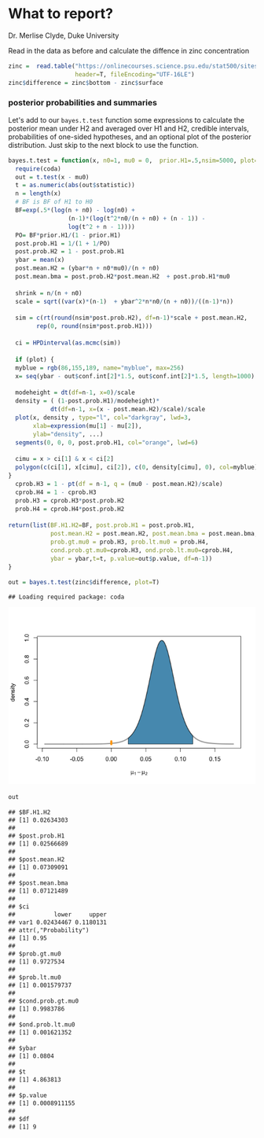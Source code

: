 What to report?
================
Dr. Merlise Clyde, Duke University

Read in the data as before and calculate the diffence in zinc concentration

``` r
zinc =  read.table("https://onlinecourses.science.psu.edu/stat500/sites/onlinecourses.science.psu.edu.stat500/files/data/zinc_conc.txt", 
                   header=T, fileEncoding="UTF-16LE")
zinc$difference = zinc$bottom - zinc$surface
```

### posterior probabilities and summaries

Let's add to our `bayes.t.test` function some expressions to calculate the posterior mean under H2 and averaged over H1 and H2, credible intervals, probabilities of one-sided hypotheses, and an optional plot of the posterior distribution. Just skip to the next block to use the function.

``` r
bayes.t.test = function(x, n0=1, mu0 = 0,  prior.H1=.5,nsim=5000, plot=FALSE,...) {
  require(coda)
  out = t.test(x - mu0)
  t = as.numeric(abs(out$statistic))
  n = length(x)
  # BF is BF of H1 to H0
  BF=exp(.5*(log(n + n0) - log(n0) +
                 (n-1)*(log(t^2*n0/(n + n0) + (n - 1)) -
                 log(t^2 + n - 1))))
  PO= BF*prior.H1/(1 - prior.H1)
  post.prob.H1 = 1/(1 + 1/PO)
  post.prob.H2 = 1 - post.prob.H1
  ybar = mean(x)
  post.mean.H2 = (ybar*n + n0*mu0)/(n + n0)
  post.mean.bma = post.prob.H2*post.mean.H2  + post.prob.H1*mu0
  
  shrink = n/(n + n0)
  scale = sqrt((var(x)*(n-1)  + ybar^2*n*n0/(n + n0))/((n-1)*n))
  
  sim = c(rt(round(nsim*post.prob.H2), df=n-1)*scale + post.mean.H2,  
        rep(0, round(nsim*post.prob.H1)))

  ci = HPDinterval(as.mcmc(sim))
 
  if (plot) {
  myblue = rgb(86,155,189, name="myblue", max=256)
  x= seq(ybar - out$conf.int[2]*1.5, out$conf.int[2]*1.5, length=1000)

  modeheight = dt(df=n-1, x=0)/scale
  density = ( (1-post.prob.H1)/modeheight)*
            dt(df=n-1, x=(x - post.mean.H2)/scale)/scale
  plot(x, density , type="l", col="darkgray", lwd=3, 
       xlab=expression(mu[1] - mu[2]), 
       ylab="density", ...)
  segments(0, 0, 0, post.prob.H1, col="orange", lwd=6)

  cimu = x > ci[1] & x < ci[2]
  polygon(c(ci[1], x[cimu], ci[2]), c(0, density[cimu], 0), col=myblue)
}
  cprob.H3 = 1 - pt(df = n-1, q = (mu0 - post.mean.H2)/scale)
  cprob.H4 = 1 - cprob.H3
  prob.H3 = cprob.H3*post.prob.H2
  prob.H4 = cprob.H4*post.prob.H2
 
return(list(BF.H1.H2=BF, post.prob.H1 = post.prob.H1,
            post.mean.H2 = post.mean.H2, post.mean.bma = post.mean.bma, ci = ci,
            prob.gt.mu0 = prob.H3, prob.lt.mu0 = prob.H4,
            cond.prob.gt.mu0=cprob.H3, ond.prob.lt.mu0=cprob.H4,
            ybar = ybar,t=t, p.value=out$p.value, df=n-1))
}
```

``` r
out = bayes.t.test(zinc$difference, plot=T)
```

    ## Loading required package: coda

![](4.3.3_what_to_report_files/figure-markdown_github/posteriorplot-1.png)

``` r
out
```

    ## $BF.H1.H2
    ## [1] 0.02634303
    ## 
    ## $post.prob.H1
    ## [1] 0.02566689
    ## 
    ## $post.mean.H2
    ## [1] 0.07309091
    ## 
    ## $post.mean.bma
    ## [1] 0.07121489
    ## 
    ## $ci
    ##           lower     upper
    ## var1 0.02434467 0.1180131
    ## attr(,"Probability")
    ## [1] 0.95
    ## 
    ## $prob.gt.mu0
    ## [1] 0.9727534
    ## 
    ## $prob.lt.mu0
    ## [1] 0.001579737
    ## 
    ## $cond.prob.gt.mu0
    ## [1] 0.9983786
    ## 
    ## $ond.prob.lt.mu0
    ## [1] 0.001621352
    ## 
    ## $ybar
    ## [1] 0.0804
    ## 
    ## $t
    ## [1] 4.863813
    ## 
    ## $p.value
    ## [1] 0.0008911155
    ## 
    ## $df
    ## [1] 9
